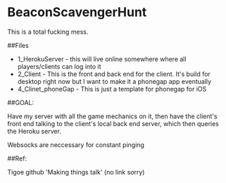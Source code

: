 # BeaconScavengerHunt


This is a total fucking mess.

##Files
- 1_HerokuServer - this will live online somewhere where all players/clients can log into it
- 2_Client - This is the front and back end for the client. It's build for desktop right now but I want to make it a phonegap app eventually
- 4_Clinet_phoneGap - This is just a template for phonegap for iOS


##GOAL:

Have my server with all the game mechanics on it, then have the client's front end talking to the client's local back end server, which then queries the Heroku server.

Websocks are neccessary for constant pinging

##Ref:

Tigoe github 'Making things talk' (no link sorry)
